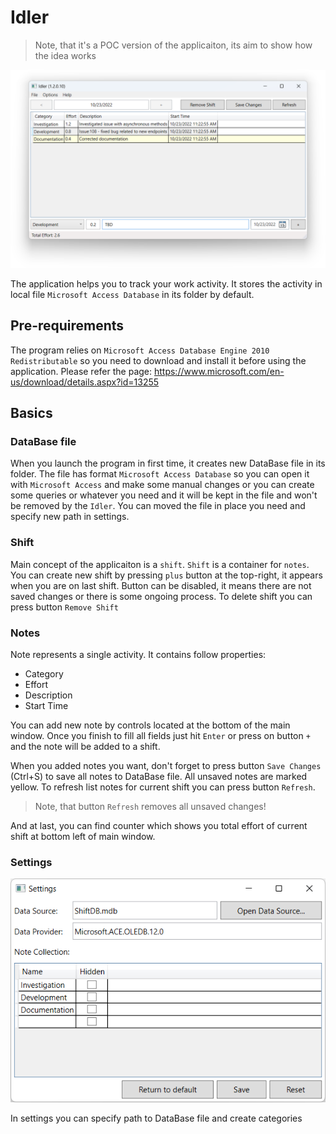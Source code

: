 # Idler

> Note, that it's a POC version of the applicaiton, its aim to show how the idea works

![image](images/main-window.png)

The application helps you to track your work activity. It stores the activity in local file `Microsoft Access Database` in its folder by default.

## Pre-requirements

The program relies on `Microsoft Access Database Engine 2010 Redistributable` so you need to download and install it before using the application. Please refer the page: https://www.microsoft.com/en-us/download/details.aspx?id=13255

## Basics

### DataBase file

When you launch the program in first time, it creates new DataBase file in its folder. The file has format `Microsoft Access Database` so you can open it with `Microsoft Access` and make some manual changes or you can create some queries or whatever you need and it will be kept in the file and won't be removed by the `Idler`. You can moved the file in place you need and specify new path in settings.

### Shift

Main concept of the applicaiton is a `shift`. `Shift` is a container for `notes`. You can create new shift by pressing `plus` button at the top-right, it appears when you are on last shift. Button can be disabled, it means there are not saved changes or there is some ongoing process. To delete shift you can press button `Remove Shift`

### Notes

Note represents a single activity. It contains follow properties:

- Category
- Effort
- Description
- Start Time

You can add new note by controls located at the bottom of the main window. Once you finish to fill all fields just hit `Enter` or press on button `+` and the note will be added to a shift.

When you added notes you want, don't forget to press button `Save Changes` (Ctrl+S) to save all notes to DataBase file. All unsaved notes are marked yellow. To refresh list notes for current shift you can press button `Refresh`.

> Note, that button `Refresh` removes all unsaved changes!

And at last, you can find counter which shows you total effort of current shift at bottom left of main window.

### Settings

![image](images/settings-window.png)

In settings you can specify path to DataBase file and create categories
